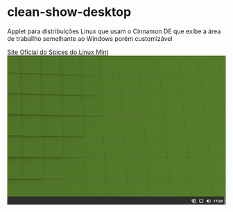 # clean-show-desktop
Applet para distribuições Linux que usam o Cinnamon DE que exibe a área de traballho semelhante ao Windows porém customizável

<a href="https://cinnamon-spices.linuxmint.com/applets/view/332">Site Oficial do Spices do Linux Mint</a>
<img src="screenshot.png">
